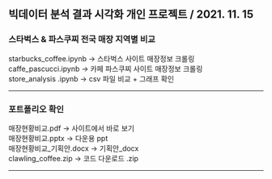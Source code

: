## 빅데이터 분석 결과 시각화 개인 프로젝트 / 2021. 11. 15

### 스타벅스 & 파스쿠찌 전국 매장 지역별 비교 
starbucks_coffee.ipynb  -> 스타벅스 사이트 매장정보 크롤링   
caffe_pascucci.ipynb -> 카페 파스쿠찌 사이트 매장정보 크롤링  
store_analysis .ipynb -> csv 파일 비교 + 그래프 확인  
***
### 포트폴리오 확인 
매장현황비교.pdf -> 사이트에서 바로 보기   
매장현황비교.pptx -> 다운용 ppt   
매장현황비교_기획안.docx -> 기획안_docx   
clawling_coffee.zip -> 코드 다운로드 .zip   
***
